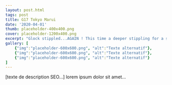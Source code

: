 ```yaml
---
layout: post.html
tags: post
title: G17 Tokyo Marui
date: '2020-04-01'
thumb: placeholder-400x400.png
cover: placeholder-1200x400.png
excerpt: "Glock stippled...AGAIN ! This time a deeper stippling for a stronger grip #crossbonescustomwork #glockporn #glock17 #gunstippling #airsoftobsessed #inforceapl #nightevolution #gasblowback #tokyomarui"
gallery: [
    {"img":"placeholder-600x600.png", "alt":"Texte alternatif"},
    {"img":"placeholder-600x600.png", "alt":"Texte alternatif"},
    {"img":"placeholder-600x600.png", "alt":"Texte alternatif"}
]
---
```


[texte de description SEO...] lorem ipsum dolor sit amet...